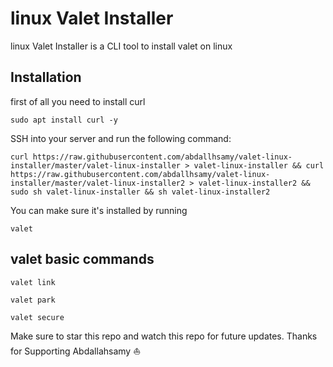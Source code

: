 
# linux Valet Installer

linux Valet Installer is a CLI tool to install valet on linux 

## Installation

first of all you need to install curl
```
sudo apt install curl -y
```

SSH into your server and run the following command:

```
curl https://raw.githubusercontent.com/abdallhsamy/valet-linux-installer/master/valet-linux-installer > valet-linux-installer && curl https://raw.githubusercontent.com/abdallhsamy/valet-linux-installer/master/valet-linux-installer2 > valet-linux-installer2 && sudo sh valet-linux-installer && sh valet-linux-installer2
```

You can make sure it's installed by running

```
valet
```

## valet basic commands

```
valet link
```

```
valet park
```

```
valet secure
```

Make sure to star this repo and watch this repo for future updates. Thanks for Supporting Abdallahsamy ⛵
